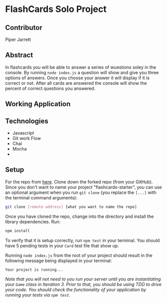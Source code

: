 # FlashCards Solo Project

## Contributor

Piper Jarrett

## Abstract
In flashcards you will be able to answer a series of wuestions soley in the console. By running `node index.js` a question will show and give you three options of answers. Once you choose your answer it will display if it is correct or not. After all cards are answered the console will show the percent of correct questions you answered. 

## Working Application

## Technologies

* Javascript
* Git work Flow
* Chai 
* Mocha
* 
## Setup

For the repo from [here](). Clone down the forked repo (from your GitHub). Since you don't want to name your project "flashcards-starter", you can use an optional argument when you run `git clone` (you replace the `[...]` with the terminal command arguments):

```bash
git clone [remote-address] [what you want to name the repo]
```

Once you have cloned the repo, change into the directory and install the library dependencies. Run:

```bash
npm install
```

To verify that it is setup correctly, run `npm test` in your terminal. You should have 5 pending tests in your `Card` test file that show up.

Running `node index.js` from the root of your project should result in the following message being displayed in your terminal: 

```bash
Your project is running...
```

*Note that you will not need to you run your server until you are instantiating your `Game` class in Iteration 3. Prior to that, you should be using TDD to drive your code. You should check the functionality of your application by running your tests via `npm test`.*
